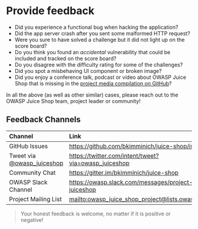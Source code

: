 # Provide feedback

* Did you experience a functional bug when hacking the application?
* Did the app server crash after you sent some malformed HTTP request?
* Were you sure to have solved a challenge but it did not light up on
  the score board?
* Do you think you found an _accidental_ vulnerability that could be
  included and tracked on the score board?
* Do you disagree with the difficulty rating for some of the challenges?
* Did you spot a misbehaving UI component or broken image?
* Did you enjoy a conference talk, podcast or video about OWASP Juice
  Shop that is missing in the
  [project media compilation on GitHub](https://github.com/bkimminich/juice-shop#project-media--marketing)?

In all the above (as well as other similar) cases, please reach out to
the OWASP Juice Shop team, project leader or community!

## Feedback Channels

| Channel                                                           | Link                                                 |
|:------------------------------------------------------------------|:-----------------------------------------------------|
| GitHub Issues                                                     | https://github.com/bkimminich/juice-shop/issues      |
| Tweet via [@owasp_juiceshop](https://twitter.com/owasp_juiceshop) | https://twitter.com/intent/tweet?via=owasp_juiceshop |
| Community Chat                                                    | https://gitter.im/bkimminich/juice-shop              |
| OWASP Slack Channel                                               | https://owasp.slack.com/messages/project-juiceshop   |
| Project Mailing List                                              | <mailto:owasp_juice_shop_project@lists.owasp.org>    |

> Your honest feedback is welcome, no matter if it is positive or
> negative!

